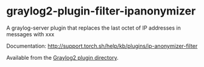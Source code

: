 graylog2-plugin-filter-ipanonymizer
===================================

A graylog-server plugin that replaces the last octet of IP addresses in messages with xxx

Documentation: http://support.torch.sh/help/kb/plugins/ip-anonymizer-filter

Available from the [Graylog2 plugin directory](http://www.graylog2.org/plugins).
